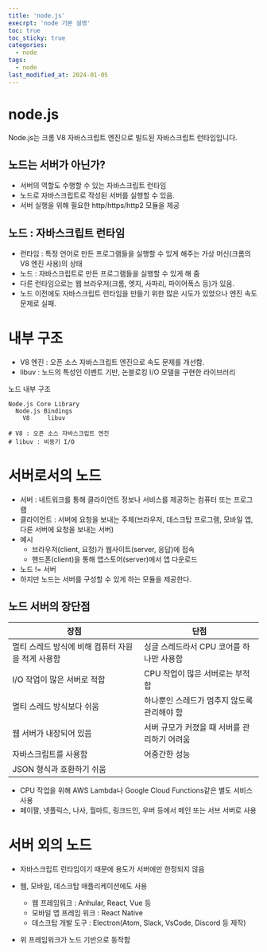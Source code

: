 ```yaml
---
title: 'node.js'
execrpt: 'node 기본 설명'
toc: true
toc_sticky: true
categories:
  - node
tags:
  - node
last_modified_at: 2024-01-05
---
```


# node.js

Node.js는 크롬 V8 자바스크립트 엔진으로 빌드된 자바스크립트 런타임입니다.

## 노드는 서버가 아닌가?

- 서버의 역할도 수행할 수 있는 자바스크립트 런타임
- 노드로 자바스크립트로 작성된 서버를 실행할 수 있음.
- 서버 실행을 위해 필요한 http/https/http2 모듈을 제공

## 노드 : 자바스크립트 런타임

- 런타임 : 특정 언어로 만든 프로그램들을 실행할 수 있게 해주는 가상 머신(크롬의 V8 엔진 사용)의 상태
- 노드 : 자바스크립트로 만든 프로그램들을 실행할 수 있게 해 줌
- 다른 런타임으로는 웹 브라우저(크롬, 엣지, 사파리, 파이어폭스 등)가 있음.
- 노드 이전에도 자바스크립트 런타임을 만들기 위한 많은 시도가 있었으나 엔진 속도 문제로 실패.

# 내부 구조

- V8 엔진 : 오픈 소스 자바스크립트 엔진으로 속도 문제를 개선함.
- libuv : 노드의 특성인 이벤트 기반, 논블로킹 I/O 모델을 구현한 라이브러리

노드 내부 구조

```
Node.js Core Library
  Node.js Bindings
    V8     libuv

# V8 : 오픈 소스 자바스크립트 엔진
# libuv : 비동기 I/O
```

# 서버로서의 노드

- 서버 : 네트워크를 통해 클라이언트 정보나 서비스를 제공하는 컴퓨터 또는 프로그램
- 클라이언트 : 서버에 요청을 보내는 주체(브라우저, 데스크탑 프로그램, 모바일 앱, 다른 서버에 요청을 보내는 서버)
- 예시
  - 브라우저(client, 요청)가 웹사이트(server, 응답)에 접속
  - 핸드폰(client)을 통해 앱스토어(server)에서 앱 다운로드
- 노드 != 서버
- 하지만 노드는 서버를 구성할 수 있게 하는 모듈을 제공한다.

## 노드 서버의 장단점

| 장점                                              | 단점                                         |
| ------------------------------------------------- | -------------------------------------------- |
| 멀티 스레드 방식에 비해 컴퓨터 자원을 적게 사용함 | 싱글 스레드라서 CPU 코어를 하나만 사용함     |
| I/O 작업이 많은 서버로 적합                       | CPU 작업이 많은 서버로는 부적합              |
| 멀티 스레드 방식보다 쉬움                         | 하나뿐인 스레드가 멈추지 않도록 관리해야 함  |
| 웹 서버가 내장되어 있음                           | 서버 규모가 커졌을 때 서버를 관리하기 어려움 |
| 자바스크립트를 사용함                             | 어중간한 성능                                |
| JSON 형식과 호환하기 쉬움                         |                                              |

- CPU 작업을 위해 AWS Lambda나 Google Cloud Functions같은 별도 서비스 사용
- 페이팔, 넷플릭스, 나사, 월마트, 링크드인, 우버 등에서 메인 또는 서브 서버로 사용

# 서버 외의 노드

- 자바스크립트 런타임이기 때문에 용도가 서버에만 한정되지 않음
- 웹, 모바일, 데스크탑 애플리케이션에도 사용

  - 웹 프레임워크 : Anhular, React, Vue 등
  - 모바일 앱 프레임 워크 : React Native
  - 데스크탑 개발 도구 : Electron(Atom, Slack, VsCode, Discord 등 제작)

- 위 프레임워크가 노드 기반으로 동작함
